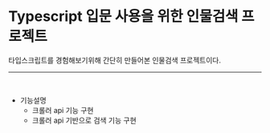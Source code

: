 # Typescript 입문 사용을 위한 인물검색 프로젝트

타입스크립트를 경험해보기위해 간단히 만들어본 인물검색 프로젝트이다.

---

&nbsp;

* 기능설명
  * 크롤러 api 기능 구현
  * 크롤러 api 기반으로 검색 기능 구현


